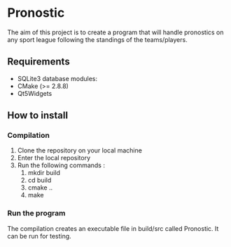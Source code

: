# Pronostic

The aim of this project is to create a program that will handle pronostics on any sport league following the standings of the teams/players.

## Requirements

* SQLite3 database modules:
* CMake (>= 2.8.8)
* Qt5Widgets


## How to install

### Compilation

1. Clone the repository on your local machine
2. Enter the local repository
3. Run the following commands :
   1. mkdir build
   2. cd build
   3. cmake ..
   4. make

### Run the program

The compilation creates an executable file in build/src called Pronostic. It can be run for testing.